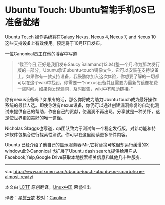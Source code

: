 Ubuntu Touch: Ubuntu智能手机OS已准备就绪
===================================

Ubuntu Touch 操作系统将在Galaxy Nexus, Nexus 4, Nexus 7, and Nexus 10这些支持设备上有效使用。预定将于10月17日发布。

一位Canonical员工在他的博客中写道

> “截至今日,正好是我们发布Saucy Salamand(13.04)整一个月.作为那次发行版的一部分，Ubuntu承诺ubuntu-touch镜像文件，它可以安装在支持设备上。如果你有一款支持设备，我鼓励你加入这次体验，你想要了解的一切都可以在这个wiki中找到。你需要一个nexus设备并且需要为最新的镜像花费一些时间。如果你发现漏洞，及时报告，wiki中有帮助链接。”

你有nexus设备吗？如果有的话，那么你将成为助力Ubuntu touch成为最好操作系统的最佳人选。即使你没有nexus设备，你仍可以通过创建漏洞修复的自动化测试来提供自己的帮助，作出自己的贡献，使漏洞不再出现。分享就是一种关怀，这是使世界更加美好的唯一途径。

Nicholas Skaggs也写道，qa团队致力于测试每一个稳定发行版，对新功能和特殊软件包集合进行探索性测试。你可以在这里阅读更多邮件内容。

Ubuntu 已经介绍了他自己的显示服务器,Mir,它将替换可敬但却运行缓慢的X window.此外Canonical 也扩展了Ubuntu dash search,提供给用户从Facebook,Yelp,Google Drive获取本地搜索相关信息和其他几十种服务.

---


via: http://www.unixmen.com/ubuntu-touch-ubuntu-os-smartphone-almost-ready/

本文由 [LCTT][] 原创翻译，[Linux中国][] 荣誉推出

译者：[星誓云梦][] 校对：[Caroline][] 

[LCTT]:https://github.com/LCTT/TranslateProject
[Linux中国]:http://linux.cn/portal.php
[星誓云梦]:http://linux.cn/space/14670
[Caroline]:http://linux.cn/space/14763 
